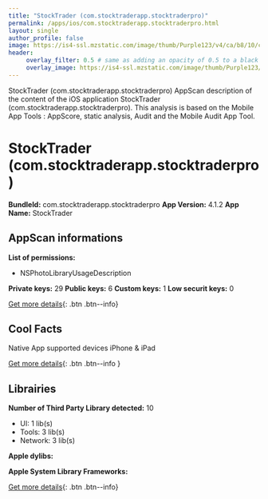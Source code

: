 ```yaml
---
title: "StockTrader (com.stocktraderapp.stocktraderpro)"
permalink: /apps/ios/com.stocktraderapp.stocktraderpro.html
layout: single
author_profile: false
image: https://is4-ssl.mzstatic.com/image/thumb/Purple123/v4/ca/b8/10/cab81032-88ed-f553-213d-e1f4cd01733c/AppIcon-StockTrader-0-1x_U007emarketing-0-0-GLES2_U002c0-512MB-sRGB-0-0-0-85-220-0-0-0-7.jpeg/512x512bb.jpg
header: 
     overlay_filter: 0.5 # same as adding an opacity of 0.5 to a black background
     overlay_image: https://is4-ssl.mzstatic.com/image/thumb/Purple123/v4/ca/b8/10/cab81032-88ed-f553-213d-e1f4cd01733c/AppIcon-StockTrader-0-1x_U007emarketing-0-0-GLES2_U002c0-512MB-sRGB-0-0-0-85-220-0-0-0-7.jpeg/512x512bb.jpg
---
```

StockTrader (com.stocktraderapp.stocktraderpro) AppScan description of the content of the iOS application StockTrader (com.stocktraderapp.stocktraderpro). This analysis is based on the Mobile App Tools : AppScore, static analysis, Audit and the Mobile Audit App Tool.

# StockTrader (com.stocktraderapp.stocktraderpro)

**BundleId:** com.stocktraderapp.stocktraderpro
**App Version:** 4.1.2
**App Name:** StockTrader


## AppScan informations 

**List of permissions:** 
- NSPhotoLibraryUsageDescription
  
  
**Private keys:** 29
**Public keys:** 6
**Custom keys:** 1
**Low securit keys:** 0
  
[Get more details](/pricing.html){: .btn .btn--info}

## Cool Facts

Native App
supported devices iPhone & iPad
  
[Get more details](/pricing.html){: .btn .btn--info }

## Librairies 
**Number of Third Party Library detected:** 10
- UI: 1 lib(s)
- Tools: 3 lib(s)
- Network: 3 lib(s)


**Apple dylibs:**


**Apple System Library Frameworks:**


  
[Get more details](/pricing.html){: .btn .btn--info}

